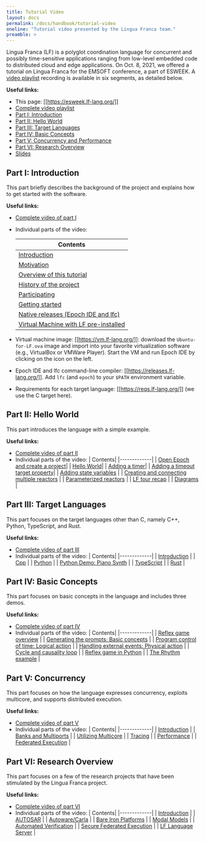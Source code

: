 ```yaml
---
title: Tutorial Video
layout: docs
permalink: /docs/handbook/tutorial-video
oneline: "Tutorial video presented by the Lingua Franca team."
preamble: >
---
```


Lingua Franca (LF) is a polyglot coordination language for concurrent and possibly time-sensitive applications ranging from low-level embedded code to distributed cloud and edge applications. On Oct. 8, 2021, we offered a tutorial on Lingua Franca for the EMSOFT conference, a part of ESWEEK.
A [video playlist](https://youtube.com/playlist?list=PL4zzL7roKtfXyKE3k8lOwPub9YEjulS4o) recording is available in six segments, as detailed below.

**Useful links:**

- This page: [[https://esweek.lf-lang.org/]]
- [Complete video playlist](https://youtube.com/playlist?list=PL4zzL7roKtfXyKE3k8lOwPub9YEjulS4o)
- [Part I: Introduction](#introduction)
- [Part II: Hello World](#hello)
- [Part III: Target Languages](#target)
- [Part IV: Basic Concepts](#concepts)
- [Part V: Concurrency and Performance](#concurrency)
- [Part VI: Research Overview](#research)
- [Slides](https://docs.google.com/presentation/d/14cfIMmkBFwt6NOj2ujVs7YXPAXYsoHgLS2rUgBM-Deg/present?slide=id.g623f095f12_0_0)

<a name="introduction"></a>

## Part I: Introduction

This part briefly describes the background of the project and explains how to get started with the software.

**Useful links:**

- [Complete video of part I](https://youtu.be/7vkhX5tS_oI)
- Individual parts of the video:
  <!--img style="float: right;" src="../../../../../img/tutorial/vm.png" width=50%-->

  | Contents                                                                                                                                     |
  | -------------------------------------------------------------------------------------------------------------------------------------------- |
  | [Introduction](https://www.youtube.com/watch?v=7vkhX5tS_oI&list=PL4zzL7roKtfXyKE3k8lOwPub9YEjulS4o&index=1&t=0s)                             |
  | [Motivation](https://www.youtube.com/watch?v=7vkhX5tS_oI&list=PL4zzL7roKtfXyKE3k8lOwPub9YEjulS4o&index=1&t=61s)                              |
  | [Overview of this tutorial](https://www.youtube.com/watch?v=7vkhX5tS_oI&list=PL4zzL7roKtfXyKE3k8lOwPub9YEjulS4o&index=1&t=185s)              |
  | [History of the project](https://www.youtube.com/watch?v=7vkhX5tS_oI&list=PL4zzL7roKtfXyKE3k8lOwPub9YEjulS4o&index=1&t=668s)                 |
  | [Participating](https://www.youtube.com/watch?v=7vkhX5tS_oI&list=PL4zzL7roKtfXyKE3k8lOwPub9YEjulS4o&index=1&t=897s)                          |
  | [Getting started](https://www.youtube.com/watch?v=7vkhX5tS_oI&list=PL4zzL7roKtfXyKE3k8lOwPub9YEjulS4o&index=1&t=925s)                        |
  | [Native releases (Epoch IDE and lfc)](https://www.youtube.com/watch?v=7vkhX5tS_oI&list=PL4zzL7roKtfXyKE3k8lOwPub9YEjulS4o&index=1&t=1063s)   |
  | [Virtual Machine with LF pre-installed](https://www.youtube.com/watch?v=7vkhX5tS_oI&list=PL4zzL7roKtfXyKE3k8lOwPub9YEjulS4o&index=1&t=1311s) |

- Virtual machine image: [[https://vm.lf-lang.org/]]: download the `Ubuntu-for-LF.ova` image and import into your favorite virtualization software (e.g., VirtualBox or VMWare Player). Start the VM and run Epoch IDE by clicking on the icon on the left.
- Epoch IDE and lfc command-line compiler: [[https://releases.lf-lang.org/]]. Add `lfc` (and `epoch`) to your `$PATH` environment variable.
- Requirements for each target language: [[https://reqs.lf-lang.org/]] (we use the C target here).

<a name="hello"></a>

## Part II: Hello World

This part introduces the language with a simple example.

**Useful links:**

- [Complete video of part II](https://youtu.be/GNwaf4OpfPM)
- Individual parts of the video:
  | Contents|
  |-------------|
  | [Open Epoch and create a project](https://www.youtube.com/watch?v=GNwaf4OpfPM&list=PL4zzL7roKtfXyKE3k8lOwPub9YEjulS4o&index=2&t=0s)|
  | [Hello World](https://www.youtube.com/watch?v=GNwaf4OpfPM&list=PL4zzL7roKtfXyKE3k8lOwPub9YEjulS4o&index=2&t=104s)|
  | [Adding a timer](https://www.youtube.com/watch?v=GNwaf4OpfPM&list=PL4zzL7roKtfXyKE3k8lOwPub9YEjulS4o&index=2&t=284s)|
  | [Adding a timeout target property](https://www.youtube.com/watch?v=GNwaf4OpfPM&list=PL4zzL7roKtfXyKE3k8lOwPub9YEjulS4o&index=2&t=426s)|
  | [Adding state variables](https://www.youtube.com/watch?v=GNwaf4OpfPM&list=PL4zzL7roKtfXyKE3k8lOwPub9YEjulS4o&index=2&t=470s) |
  | [Creating and connecting multiple reactors](https://www.youtube.com/watch?v=GNwaf4OpfPM&list=PL4zzL7roKtfXyKE3k8lOwPub9YEjulS4o&index=2&t=635s) |
  | [Parameterized reactors](https://www.youtube.com/watch?v=GNwaf4OpfPM&list=PL4zzL7roKtfXyKE3k8lOwPub9YEjulS4o&index=2&t=1020s) |
  | [LF tour recap](https://www.youtube.com/watch?v=GNwaf4OpfPM&list=PL4zzL7roKtfXyKE3k8lOwPub9YEjulS4o&index=2&t=1102s) |
  | [Diagrams](https://www.youtube.com/watch?v=GNwaf4OpfPM&list=PL4zzL7roKtfXyKE3k8lOwPub9YEjulS4o&index=2&t=1157s) |

<a name="target"></a>

## Part III: Target Languages

This part focuses on the target languages other than C, namely C++, Python, TypeScript, and Rust.

**Useful links:**

- [Complete video of part III](https://youtu.be/0AteHXOHnto)
- Individual parts of the video:
  | Contents|
  |-------------|
  | [Introduction](https://www.youtube.com/watch?v=0AteHXOHnto&list=PL4zzL7roKtfXyKE3k8lOwPub9YEjulS4o&index=3&t=0s) |
  | [Cpp](https://www.youtube.com/watch?v=0AteHXOHnto&list=PL4zzL7roKtfXyKE3k8lOwPub9YEjulS4o&index=3&t=57s) |
  | [Python](https://www.youtube.com/watch?v=0AteHXOHnto&list=PL4zzL7roKtfXyKE3k8lOwPub9YEjulS4o&index=3&t=650s) |
  | [Python Demo: Piano Synth](https://www.youtube.com/watch?v=0AteHXOHnto&list=PL4zzL7roKtfXyKE3k8lOwPub9YEjulS4o&index=3&t=1270s) |
  | [TypeScript](https://www.youtube.com/watch?v=0AteHXOHnto&list=PL4zzL7roKtfXyKE3k8lOwPub9YEjulS4o&index=3&t=1555s) |
  | [Rust](https://www.youtube.com/watch?v=0AteHXOHnto&list=PL4zzL7roKtfXyKE3k8lOwPub9YEjulS4o&index=3&t=2014s) |

<a name="concepts"></a>

## Part IV: Basic Concepts

This part focuses on basic concepts in the language and includes three demos.

**Useful links:**

- [Complete video of part IV](https://youtu.be/tl3F_jgc248)
- Individual parts of the video:
  | Contents|
  |-------------|
  | [Reflex game overview](https://www.youtube.com/watch?v=tl3F_jgc248&list=PL4zzL7roKtfXyKE3k8lOwPub9YEjulS4o&index=4&t=0s) |
  | [Generating the prompts: Basic concepts](https://www.youtube.com/watch?v=tl3F_jgc248&list=PL4zzL7roKtfXyKE3k8lOwPub9YEjulS4o&index=4&t=310s) |
  | [Program control of time: Logical action](https://www.youtube.com/watch?v=tl3F_jgc248&list=PL4zzL7roKtfXyKE3k8lOwPub9YEjulS4o&index=4&t=435s) |
  | [Handling external events: Physical action](https://www.youtube.com/watch?v=tl3F_jgc248&list=PL4zzL7roKtfXyKE3k8lOwPub9YEjulS4o&index=4&t=585s) |
  | [Cycle and causality loop](https://www.youtube.com/watch?v=tl3F_jgc248&list=PL4zzL7roKtfXyKE3k8lOwPub9YEjulS4o&index=4&t=782s) |
  | [Reflex game in Python](https://www.youtube.com/watch?v=tl3F_jgc248&list=PL4zzL7roKtfXyKE3k8lOwPub9YEjulS4o&index=4&t=963s) |
  | [The Rhythm example](https://www.youtube.com/watch?v=tl3F_jgc248&list=PL4zzL7roKtfXyKE3k8lOwPub9YEjulS4o&index=4&t=1155s) |

<a name="concurrency"></a>

## Part V: Concurrency

This part focuses on how the language expresses concurrency, exploits multicore, and supports distributed execution.

**Useful links:**

- [Complete video of part V](https://youtu.be/MoTf8L0jOD0)
- Individual parts of the video:
  | Contents|
  |-------------|
  | [Introduction](https://www.youtube.com/watch?v=MoTf8L0jOD0&list=PL4zzL7roKtfXyKE3k8lOwPub9YEjulS4o&index=5&t=0s) |
  | [Banks and Multiports](https://www.youtube.com/watch?v=MoTf8L0jOD0&list=PL4zzL7roKtfXyKE3k8lOwPub9YEjulS4o&index=5&t=39s) |
  | [Utilizing Multicore](https://www.youtube.com/watch?v=MoTf8L0jOD0&list=PL4zzL7roKtfXyKE3k8lOwPub9YEjulS4o&index=5&t=569s) |
  | [Tracing](https://www.youtube.com/watch?v=MoTf8L0jOD0&list=PL4zzL7roKtfXyKE3k8lOwPub9YEjulS4o&index=5&t=1069s) |
  | [Performance](https://www.youtube.com/watch?v=MoTf8L0jOD0&list=PL4zzL7roKtfXyKE3k8lOwPub9YEjulS4o&index=5&t=1420s) |
  | [Federated Execution](https://www.youtube.com/watch?v=MoTf8L0jOD0&list=PL4zzL7roKtfXyKE3k8lOwPub9YEjulS4o&index=5&t=1765s) |

<a name="research"></a>

## Part VI: Research Overview

This part focuses on a few of the research projects that have been stimulated by the Lingua Franca project.

**Useful links:**

- [Complete video of part VI](https://youtu.be/GNwaf4OpfPM)
- Individual parts of the video:
  | Contents|
  |-------------|
  | [Introduction](https://www.youtube.com/watch?v=afJowM35YHg&list=PL4zzL7roKtfXyKE3k8lOwPub9YEjulS4o&index=6&t=0s) |
  | [AUTOSAR](https://www.youtube.com/watch?v=afJowM35YHg&list=PL4zzL7roKtfXyKE3k8lOwPub9YEjulS4o&index=6&t=375s) |
  | [Autoware/Carla](https://www.youtube.com/watch?v=afJowM35YHg&list=PL4zzL7roKtfXyKE3k8lOwPub9YEjulS4o&index=6&t=867s) |
  | [Bare Iron Platforms](https://www.youtube.com/watch?v=afJowM35YHg&list=PL4zzL7roKtfXyKE3k8lOwPub9YEjulS4o&index=6&t=1663s) |
  | [Modal Models](https://www.youtube.com/watch?v=afJowM35YHg&list=PL4zzL7roKtfXyKE3k8lOwPub9YEjulS4o&index=6&t=2076s) |
  | [Automated Verification](https://www.youtube.com/watch?v=afJowM35YHg&list=PL4zzL7roKtfXyKE3k8lOwPub9YEjulS4o&index=6&t=2432s) |
  | [Secure Federated Execution](https://www.youtube.com/watch?v=afJowM35YHg&list=PL4zzL7roKtfXyKE3k8lOwPub9YEjulS4o&index=6&t=2877s) |
  | [LF Language Server](https://www.youtube.com/watch?v=afJowM35YHg&list=PL4zzL7roKtfXyKE3k8lOwPub9YEjulS4o&index=6&t=3247s) |
